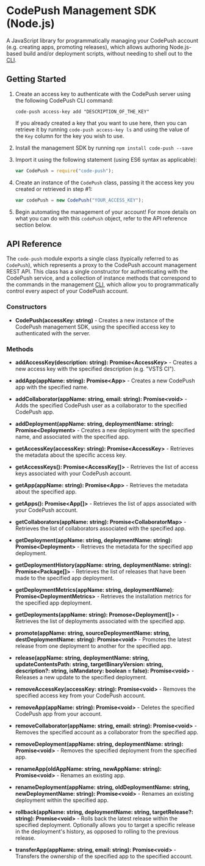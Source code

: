 # CodePush Management SDK (Node.js)

A JavaScript library for programmatically managing your CodePush account (e.g. creating apps, promoting releases), which allows authoring Node.js-based build and/or deployment scripts, without needing to shell out to the [CLI](https://github.com/Microsoft/code-push/blob/master/cli/README.md).


## Getting Started

1. Create an access key to authenticate with the CodePush server using the following CodePush CLI command:

    ```shell
    code-push access-key add "DESCRIPTION_OF_THE_KEY"
    ```
    
    If you already created a key that you want to use here, then you can retrieve it by running `code-push access-key ls` and using the value of the `Key` column for the key you wish to use.
    
2. Install the management SDK by running `npm install code-push --save`

3. Import it using the following statement (using ES6 syntax as applicable):

    ```javascript
    var CodePush = require("code-push");    
    ```
    
4. Create an instance of the `CodePush` class, passing it the access key you created or retrieved in step #1:

    ```javascript
    var codePush = new CodePush("YOUR_ACCESS_KEY");
    ```

5. Begin automating the management of your account! For more details on what you can do with this `codePush` object, refer to the API reference section below.

## API Reference

The `code-push` module exports a single class (typically referred to as `CodePush`), which represents a proxy to the CodePush account management REST API. This class has a single constructor for authenticating with the CodePush service, and a collection of instance methods that correspond to the commands in the management [CLI](https://github.com/Microsoft/code-push/blob/master/cli/README.md), which allow you to programmatically control every aspect of your CodePush account.

### Constructors

- __CodePush(accessKey: string)__ - Creates a new instance of the CodePush management SDK, using the specified access key to authenticated with the server.

### Methods

- __addAccessKey(description: string): Promise&lt;AccessKey&gt;__ - Creates a new access key with the specified description (e.g. "VSTS CI").

- __addApp(appName: string): Promise&lt;App&gt;__ - Creates a new CodePush app with the specified name.

- __addCollaborator(appName: string, email: string): Promise&lt;void&gt;__ - Adds the specified CodePush user as a collaborator to the specified CodePush app.

- __addDeployment(appName: string, deploymentName: string): Promise&lt;Deployment&gt;__ - Creates a new deployment with the specified name, and associated with the specified app.

- __getAccessKey(accessKey: string): Promise&lt;AccessKey&gt;__ - Retrieves the metadata about the specific access key.

- __getAccessKeys(): Promise&lt;AccessKey[]&gt;__ - Retrieves the list of access keys associated with your CodePush account.

- __getApp(appName: string): Promise&lt;App&gt;__ - Retrieves the metadata about the specified app.

- __getApps(): Promise&lt;App[]&gt;__ - Retrieves the list of apps associated with your CodePush account.

- __getCollaborators(appName: string): Promise&lt;CollaboratorMap&gt;__ - Retrieves the list of collaborators associated with the specified app.

- __getDeployment(appName: string, deploymentName: string): Promise&lt;Deployment&gt;__ - Retrieves the metadata for the specified app deployment.

- __getDeploymentHistory(appName: string, deploymentName: string): Promise&lt;Package[]&gt;__ - Retrieves the list of releases that have been made to the specified app deployment.

- __getDeploymentMetrics(appName: string, deploymentName): Promise&lt;DeploymentMetrics&gt;__ - Retrieves the installation metrics for the specified app deployment. 

- __getDeployments(appName: string): Promose&lt;Deployment[]&gt;__ - Retrieves the list of deployments associated with the specified app.

- __promote(appName: string, sourceDeploymentName: string, destDeploymentName: string): Promise&lt;void&gt;__ - Promotes the latest release from one deployment to another for the specified app.

- __release(appName: string, deploymentName: string, updateContentsPath: string, targetBinaryVersion: string, description?: string, isMandatory: boolean = false): Promise&lt;void&gt;__ - Releases a new update to the specified deployment.

- __removeAccessKey(accessKey: string): Promise&lt;void&gt;__ - Removes the specified access key from your CodePush account.

- __removeApp(appName: string): Promise&lt;void&gt;__ - Deletes the specified CodePush app from your account.

- __removeCollaborator(appName: string, email: string): Promise&lt;void&gt;__ - Removes the specified account as a collaborator from the specified app.

- __removeDeployment(appName: string, deploymentName: string): Promise&lt;void&gt;__ - Removes the specified deployment from the specified app.

- __renameApp(oldAppName: string, newAppName: string): Promise&lt;void&gt;__ - Renames an existing app.

- __renameDeployment(appName: string, oldDeploymentName: string, newDeploymentName: string): Promise&lt;void&gt;__ - Renames an existing deployment within the specified app.

- __rollback(appName: string, deploymentName: string, targetRelease?: string): Promise&lt;void&gt;__ - Rolls back the latest release within the specified deployment. Optionally allows you to target a specific release in the deployment's history, as opposed to rolling to the previous release.

- __transferApp(appName: string, email: string): Promise&lt;void&gt;__ - Transfers the ownership of the specified app to the specified account.